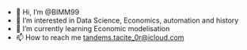 - 👋 Hi, I’m @BIMM99
- 👀 I’m interested in Data Science, Economics, automation and history
- 🌱 I’m currently learning Economic modelisation
- 📫 How to reach me tandems.tacite_0r@icloud.com
